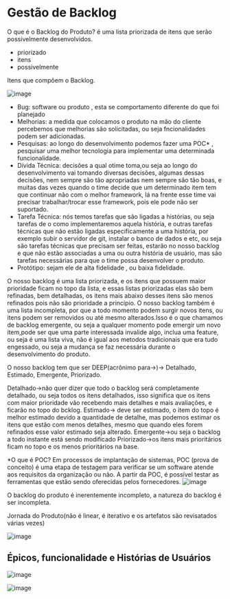 # Gestão de Backlog

O que é o Backlog do Produto? é uma lista priorizada de itens que serão possivelmente desenvolvidos.

- priorizado
- itens
- possivelmente 

Itens que compõem o Backlog.

![image](https://user-images.githubusercontent.com/52088444/218219892-2d372b51-1c5a-4d5f-8ca0-36547b0bc1b3.png)


- Bug: software ou produto , esta se comportamento diferente do que foi planejado
- Melhorias: a medida que colocamos o produto na mão do cliente percebemos que melhorias são solicitadas, ou seja fncionalidades podem ser adicionadas.
- Pesquisas: ao longo do desenvolvimento podemos fazer uma POC* , pesquisar uma melhor tecnologia para implementar uma determinada funcionalidade.
- Dívida Técnica: decisões a qual otime toma,ou seja ao longo do desenvolvimento vai tomando diversas decisões, algumas dessas decisões, nem sempre são tão apropriadas nem sempre são tão boas, e muitas das vezes quando o time decide que um determinado item tem que continuar não com o melhor framework, lá na frente esse time vai precisar trabalhar/trocar esse framework, pois ele pode não ser suportado. 
- Tarefa Técnica: nós temos tarefas que são ligadas a histórias, ou seja tarefas de o como implementaremos aquela história, e outras tarefas técnicas que não estão ligadas especificamente a uma história, por exemplo subir o servidor de git, instalar o banco de dados e etc, ou seja são tarefas técnicas que precisam ser feitas, estarão no nosso backlog e que não estão associadas a uma ou outra história de usuário, mas são tarefas necessárias para que o time possa desenvolver o produto.
- Protótipo: sejam ele de alta fidelidade , ou baixa fidelidade.

O nosso backlog é uma lista priorizada, e os itens que possuem maior prioridade ficam no topo da lista, e essas listas priorizadas elas são bem refinadas, bem detalhadas, os itens mais abaixo desses itens são menos refinados pois não são prioridade a princípio.
O nosso backlog também é uma lista incompleta, por que a todo momento podem surgir novos itens, ou itens podem ser removidos ou até mesmo alterados.Isso é o que chamamos de backlog emergente, ou seja a qualquer momento pode emergir um novo item,pode ser que uma parte interessada invalide algo, inclua uma feature, ou seja é uma lista viva, não é igual aos metodos tradicionais que era tudo engessado, ou seja a mudança se faz necessária durante o desenvolvimento do produto.

O nosso backlog tem que ser DEEP(acrônimo para->)-> Detalhado, Estimado, Emergente, Priorizado.

Detalhado->não quer dizer que todo o backlog será completamente detalhado, ou seja todos os itens detalhados, isso significa que os itens com maior prioridade vão recebendo mais detalhes e mais avaliações, e ficarão no topo do bcklog.
Estimado-> deve ser estimado, o item do topo é melhor estimado devido a quantidade de detalhe, mas podemos estimar os itens que estão com menos detalhes, mesmo que quando eles forem refinados esse valor estimado seja alterado.
Emergente->ou seja o backlog a todo instante está sendo modificado
Priorizado->os itens mais prioritários ficam no topo e os menos prioritários na base.

*O que é POC? Em processos de implantação de sistemas, POC (prova de conceito) é uma etapa de testagem para verificar se um software atende aos requisitos da organização ou não. A partir da POC, é possível testar as ferramentas que estão sendo oferecidas pelos fornecedores.
![image](https://user-images.githubusercontent.com/52088444/218227887-470e91a2-24c6-4749-b8dc-ccd3869ab752.png)


O backlog do produto é inerentemente incompleto, a natureza do backlog é ser incompleta.


Jornada do Produto(não é linear, é iterativo e os artefatos são revisatados várias vezes)

![image](https://user-images.githubusercontent.com/52088444/218223129-4e33e836-4b7e-4372-824d-89d7c341e8f3.png)

## Épicos, funcionalidade e Histórias de Usuários

![image](https://user-images.githubusercontent.com/52088444/218223518-5122f275-5dd3-451f-b2cd-2e8ea0edfef0.png)

![image](https://user-images.githubusercontent.com/52088444/218226089-9c01a423-bb90-4aa4-8a3f-e93320508ac8.png)







